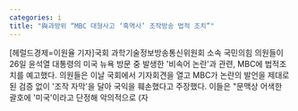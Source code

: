 ```yaml
---
categories: i
title: "與과방위 “MBC 대형사고 ‘흑역사’ 조작방송 법적 조치”"
---
```

[헤럴드경제=이원율 기자]국회 과학기술정보방송통신위원회 소속 국민의힘 의원들이 26일 윤석열 대통령의 미국 뉴욕 방문 중 발생한 &#039;비속어 논란&#039;과 관련, MBC에 법적조치를 예고했다. 의원들은 이날 국회에서 기자회견을 열고 MBC가 논란의 발언을 제대로 된 검증 없이 &#039;조작 자막&#039;을 달아 국익을 훼손했다고 주장했다. 이들은 "문맥상 어색한 괄호에 &#039;미국&#039;이라고 단정해 악의적으로 (자